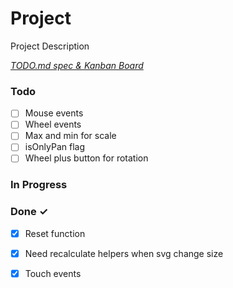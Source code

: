 # Project

Project Description

<em>[TODO.md spec & Kanban Board](https://bit.ly/3fCwKfM)</em>

### Todo

- [ ] Mouse events  
- [ ] Wheel events  
- [ ] Max and min for scale  
- [ ] isOnlyPan flag  
- [ ] Wheel plus button for rotation  

### In Progress


### Done ✓

- [x] Reset function  
- [x] Need recalculate helpers when svg change size  
- [x] Touch events  


